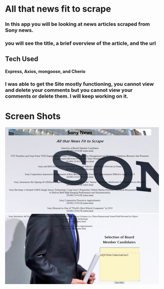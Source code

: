 # All that news fit to scrape

### In this app you will be looking at news articles scraped from Sony news.
### you will see the title, a brief overview of the article, and the url
## Tech Used
#### Express, Axios, mongoose, and Cherio

### I was able to get the Site mostly functioning, you cannot view and delete your comments but you cannot view your comments or delete them.  I will keep working on it.

# Screen Shots
![alt text](photos/Readme10.PNG)
![alt text](photos/readme11.PNG)